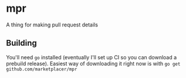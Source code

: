 # mpr

A thing for making pull request details

## Building

You'll need `go` installed (eventually I'll set up CI so you can download a prebuild release). Easiest way of downloading it right now is with `go get github.com/marketplacer/mpr`
